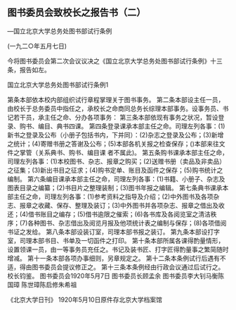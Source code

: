 ## 图书委员会致校长之报告书（二）
—国立北京大学总务处图书部试行条例

(一九二○年五月七日)

今将图书委员会第二次会议议决之《国立北京大学总务处图书部试行条例》十三条，报告如左。

国立北京大学总务处图书部试行条例1

第条本部依本校内部组织试行章程掌理关于图书事务。
第二条本部设主任一员，由校长于总务委员中指任之，承校长之命商同总务长综理本部事务。设事务员、书记若干员，承主任之命、分办各项事务：
第三条本部依现有事务之状况，暂设登录、购书、编目、典书四课。
第四条登录课承本部主任之命。司理左列各事：(1)新书之登录及公布（小册子包括书内，下并同）：(2)杂志之登录及公布；(3)新增之统计；(4)寄赠书册之答谢及公布；(5)本部各机关报之检查保存；()本部来往文件之掌管（关系典书、购书、编目课
者不属此)。
第五条购书课承本部主任之命，司理左列各事：(1)本校图书、杂志、报章之购买；(2)送赠书册（卖品及非卖品）之征集；(3)新出书目之征求；(4)购书定单、账目及函件之保存；(5)购书统计之编制。
第六条编目课承本部主任之命，司理左列各事：(1)书籍、小册子、杂志及图表目录之编纂；(2)书目片之整理装制；(3)图书年报之编辑。
第七条典书课承本部主任之命，司理左列各事：(1)参考资料之指导及介绍；(2)中外图书及各项杂志、报章之收藏、保存、整理及装订；(3)中外图书并各项杂志、报章之借出及收还；(4)借书账目之编存；(5)借书逾限之催索；(6)各书库及各阅览室之清洁秩序；(7)各种图书、杂志借出及阅览月报及他项统计表之编制与保存；(8)各项借阅书证之发给。
第八条本部设装订室，司理本部书报之装订。
第九条本部设打字室，司理本部书目、书单及一切函件之打印。
第十条本部所属各课得酌量情形，设置领课一员，由一等事务员充任之。书记及装书匠、打字匠得酌量事之繁简随时增减。
第十一条本部各项办事细则，另章规定之。
第十二条本条例试行后遇有不适，得由图书委员会提议修正之。
第十三条本条例经由行政会议通过后试行之。
校长钧鉴。
图书委员会1920年5月7日
图书委员长顾孟余
图书委员李大钊马衡陈国璋
陈世璋陈启修朱希祖

《北京大学日刊》
1920年5月10日原件存北京大学档案馆

